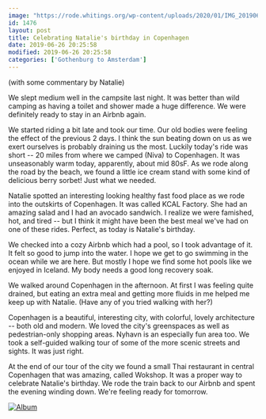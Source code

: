 ```yaml
---
image: "https://rode.whitings.org/wp-content/uploads/2020/01/IMG_20190626_182414-PANO.jpg"
id: 1476
layout: post
title: Celebrating Natalie's birthday in Copenhagen
date: 2019-06-26 20:25:58
modified: 2019-06-26 20:25:58
categories: ['Gothenburg to Amsterdam']
---
```


(with some commentary by Natalie)

We slept medium well in the campsite last night. It was better than wild camping as having a toilet and shower made a huge difference. We were definitely ready to stay in an Airbnb again.

We started riding a bit late and took our time. Our old bodies were feeling the effect of the previous 2 days. I think the sun beating down on us as we exert ourselves is probably draining us the most. Luckily today's ride was short -- 20 miles from where we camped (Niva) to Copenhagen. It was unseasonably warm today, apparently, about mid 80sF. As we rode along the road by the beach, we found a little ice cream stand with some kind of delicious berry sorbet! Just what we needed.

Natalie spotted an interesting looking healthy fast food place as we rode into the outskirts of Copenhagen. It was called KCAL Factory. She had an amazing salad and I had an avocado sandwich. I realize we were famished, hot, and tired -- but I think it might have been the best meal we've had on one of these rides. Perfect, as today is Natalie's birthday.

We checked into a cozy Airbnb which had a pool, so I took advantage of it. It felt so good to jump into the water. I hope we get to go swimming in the ocean while we are here. But mostly I hope we find some hot pools like we enjoyed in Iceland. My body needs a good long recovery soak.

We walked around Copenhagen in the afternoon. At first I was feeling quite drained, but eating an extra meal and getting more fluids in me helped me keep up with Natalie. (Have any of you tried walking with her?)

Copenhagen is a beautiful, interesting city, with colorful, lovely architecture -- both old and modern. We loved the city's greenspaces as well as pedestrian-only shopping areas. Nyhavn is an especially fun area too. We took a self-guided walking tour of some of the more scenic streets and sights. It was just right.

At the end of our tour of the city we found a small Thai restaurant in central Copenhagen that was amazing, called Wokshop. It was a proper way to celebrate Natalie's birthday. We rode the train back to our Airbnb and spent the evening winding down. We're feeling ready for tomorrow.

[![Album](https://lh3.googleusercontent.com/8O_R2T5xvBm7Ld3s335ifFt1vb6ygoYiVO_oCxUAvvM-oW2iJBc7HXY2hNCMO6jGVpSF94ssKvQwlLI8JfEAIpuJfqsivFGUJUy-JbmHX3iPTomKIrdFXkY-IuVZhT3HEWvbiUp55oc "Day in Copenhagen")](https://photos.app.goo.gl/9wzL6S8sYnDxDvS96)
